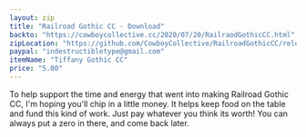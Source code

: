 ```yaml
---
layout: zip
title: "Railroad Gothic CC - Download"
backto: "https://cowboycollective.cc/2020/07/20/RailraodGothicCC.html"
zipLocation: "https://github.com/CowboyCollective/RailroadGothicCC/releases/download/1.0/Railroad.Gothic.CC.zip"
paypal: "indestructibletype@gmail.com"
itemName: "Tiffany Gothic CC"
price: "5.00"
---
```


To help support the time and energy that went into making Railroad Gothic CC, I'm hoping you'll chip in a little money. It helps keep food on the table and fund this kind of work. Just pay whatever you think its worth! You can always put a zero in there, and come back later.
